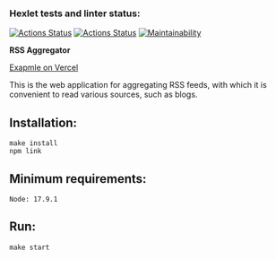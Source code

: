 ### Hexlet tests and linter status:
[![Actions Status](https://github.com/kotyasher/frontend-project-11/actions/workflows/hexlet-check.yml/badge.svg)](https://github.com/kotyasher/frontend-project-11/actions)
[![Actions Status](https://github.com/kotyasher/frontend-project-11/actions/workflows/nodejs.yml/badge.svg)](https://github.com/kotyasher/frontend-project-11/actions)
[![Maintainability](https://api.codeclimate.com/v1/badges/59136b6da926c190baa5/maintainability)](https://codeclimate.com/github/kotyasher/frontend-project-11/maintainability)

**RSS Aggregator**

[Exapmle on Vercel](https://kotyasher-rss-reader.vercel.app)

This is the web application for aggregating RSS feeds, with which it is convenient to read various sources, such as blogs.

## Installation:
```
make install
npm link
```
## Minimum requirements:
```
Node: 17.9.1
```
## Run:
```
make start
```
